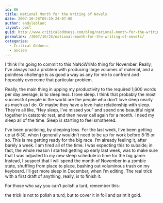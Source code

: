 ```yaml
---
id: 86
title: National Month for the Writing of Novels
date: 2007-10-28T09:20:24-07:00
author: andyleblanc
layout: post
guid: http://www.criticaloddness.com/blog/national-month-for-the-writing-of-novels/
permalink: /2007/10/28/national-month-for-the-writing-of-novels/
categories:
  - Critical Oddness
  - ancien
---
```

I think I&#8217;m going to commit to this NaNoWriMo thing for November. Really, I&#8217;ve always had a problem with producing large volumes of material, and a pointless challenge is as good a way as any for me to confront and hopeably overcome that particular problem.

Really, the main thing in upping my productivity to the required 1,600 words per day average, is to sleep less. I love sleep. I think that probably the most successful people in the world are the people who don&#8217;t love sleep nearly as much as I do. Or maybe they have a love-hate relationship with sleep. They&#8217;re all like, &#8220;Hey sleep, I&#8217;ve missed you&#8221; and spend one beautiful night together in catatonic rest, and then never call again for a month. I need my sleep all of the time. Sleep is starting to feel smothered.

I&#8217;ve been practicing, by sleeping less. For the last week, I&#8217;ve been getting up at 6:30, when I generally wouldn&#8217;t need to be up for work before 8:15 or so. This is me getting ready for the big race. I&#8217;m already feeling it, after barely a week. I am tired all of the time. I was expecting this to subside; in fact, the whole reason I started getting up early last week, was to make sure that I was adjusted to my new sleep schedule in time for the big game. Instead, I suspect that I will spend the month of November in a zombie state, shuffling from place to place, bashing out voluminous trash on my keyboard. I&#8217;ll get more sleep in December, when I&#8217;m editing. The real trick with a first draft of anything, really, is to finish it.

For those who say you can&#8217;t polish a turd, remember this:

the trick is not to polish a turd, but to cover it in foil and paint it gold.
